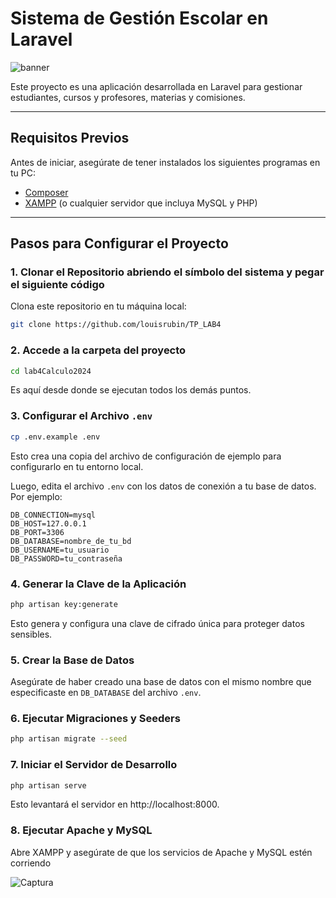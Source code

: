 # **Sistema de Gestión Escolar en Laravel**

![banner](https://github.com/user-attachments/assets/99aaaf56-729e-4620-b3b3-0a7e22f96121)

Este proyecto es una aplicación desarrollada en Laravel para gestionar estudiantes, cursos y profesores, materias y comisiones.

---

## **Requisitos Previos**
Antes de iniciar, asegúrate de tener instalados los siguientes programas en tu PC:

- [Composer](https://getcomposer.org/)
- [XAMPP](https://www.apachefriends.org/index.html) (o cualquier servidor que incluya MySQL y PHP)

---

## **Pasos para Configurar el Proyecto**

### **1. Clonar el Repositorio abriendo el símbolo del sistema y pegar el siguiente código**
Clona este repositorio en tu máquina local:
```bash
git clone https://github.com/louisrubin/TP_LAB4
```
### **2. Accede a la carpeta del proyecto**
```bash
cd lab4Calculo2024
```
Es aquí desde donde se ejecutan todos los demás puntos.

### **3. Configurar el Archivo `.env`**
```bash
cp .env.example .env
```
Esto crea una copia del archivo de configuración de ejemplo para configurarlo en tu entorno local.

Luego, edita el archivo `.env` con los datos de conexión a tu base de datos. Por ejemplo:
```env
DB_CONNECTION=mysql
DB_HOST=127.0.0.1
DB_PORT=3306
DB_DATABASE=nombre_de_tu_bd
DB_USERNAME=tu_usuario
DB_PASSWORD=tu_contraseña
```

### **4. Generar la Clave de la Aplicación**
```bash
php artisan key:generate
```
Esto genera y configura una clave de cifrado única para proteger datos sensibles.

### **5. Crear la Base de Datos**
Asegúrate de haber creado una base de datos con el mismo nombre que especificaste en `DB_DATABASE` del archivo `.env`.

### **6. Ejecutar Migraciones y Seeders**
```bash
php artisan migrate --seed
```

### **7. Iniciar el Servidor de Desarrollo**
```bash
php artisan serve
```

Esto levantará el servidor en http://localhost:8000.

### **8. Ejecutar Apache y MySQL**
Abre XAMPP y asegúrate de que los servicios de Apache y MySQL estén corriendo

![Captura](https://github.com/user-attachments/assets/e073cded-74cc-45ce-a335-269b3c681b5c)
